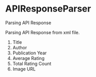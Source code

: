 # APIResponseParser
Parsing API Response

Parsing API Response from xml file. 

1) Title
2) Author
3) Publication Year
4) Average Rating 
5) Total Rating Count
6) Image URL

